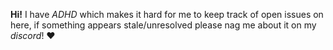 **Hi!** I have _ADHD_ which makes it hard for me to keep track of open issues on here,
if something appears stale/unresolved please nag me about it on my _discord_! ❤️
